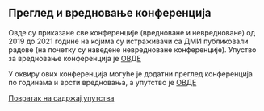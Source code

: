 ## Преглед и вредновање конференција


Овде су приказане све конференције (вредноване и невредноване) од 2019 до 2021 године
на којима су истраживачи са ДМИ публиковали радове (на почетку су наведене
невредноване конференције). Упуство за вредновање конференција је
[ОВДЕ](./vrednovanjeKonferencija.md)

У оквиру ових конференција могуће је додатни преглед конференција по годинама и врсти
вредновања, а упутство је [ОВДЕ](./dodatniPregledKonferencija.md)

[Повратак на садржај упутства](../../uputstvoVrednovanjeKonferencija.md#садржај)
